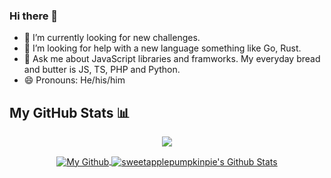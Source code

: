 ### Hi there 👋

<!--
**sweetapplepumpkinpie/sweetapplepumpkinpie** is a ✨ _special_ ✨ repository because its `README.md` (this file) appears on your GitHub profile.

Here are some ideas to get you started:

- 🔭 I’m currently working on ...
- 🌱 I’m currently learning ...
- 👯 I’m looking to collaborate on ...
- 🤔 I’m looking for help with ...
- 💬 Ask me about ...
- 📫 How to reach me: ...
- 😄 Pronouns: ...
- ⚡ Fun fact: ...
-->

- 🌱 I’m currently looking for new challenges.
- 🤔 I’m looking for help with a new language something like Go, Rust.
- 💬 Ask me about JavaScript libraries and framworks. My everyday bread and butter is JS, TS, PHP and Python.
- 😄 Pronouns: He/his/him
<!-- - 📫 How to reach me: sweetapplepumpkinpie@gmail.com -->

## My GitHub Stats 📊
<p align="center">
	<a href="https://github.com/sweetapplepumpkinpie">
		<img align="center" src="https://github-profile-trophy.vercel.app/?username=sweetapplepumpkinpie&title=MultiLanguage,Commits,Stars,Followers,Organizations,Repositories" />
	</a>
</p>
<p align="center">
	<a href="https://github.com/sweetapplepumpkinpie">
		<img align="center" src="https://github-readme-stats-git-masterrstaa-rickstaa.vercel.app/api/top-langs/?username=sweetapplepumpkinpie&theme=dracula&langs_count=8&layout=compact&card_width=260&hide=html,scss,makefile,css,less" alt="My Github" />
	</a>
	<a href="https://github.com/sweetapplepumpkinpie">
		<img align="center" src="https://github-readme-stats-git-masterrstaa-rickstaa.vercel.app/api?username=sweetapplepumpkinpie&show_icons=true&count_private=true&include_all_commits=true&line_height=25&theme=dracula" alt="sweetapplepumpkinpie's Github Stats" />
	</a>
</p>
